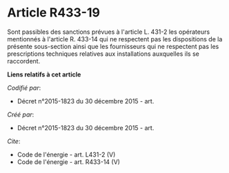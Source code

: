 # Article R433-19

Sont passibles des sanctions prévues à l'article L. 431-2 les opérateurs mentionnés à l'article R. 433-14 qui ne respectent
pas les dispositions de la présente sous-section ainsi que les fournisseurs qui ne respectent pas les prescriptions
techniques relatives aux installations auxquelles ils se raccordent.

**Liens relatifs à cet article**

_Codifié par_:

  - Décret n°2015-1823 du 30 décembre 2015 - art.

_Créé par_:

  - Décret n°2015-1823 du 30 décembre 2015 - art.

_Cite_:

  - Code de l'énergie - art. L431-2 (V)
  - Code de l'énergie - art. R433-14 (V)
